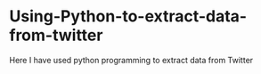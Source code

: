 # Using-Python-to-extract-data-from-twitter
Here I have used python programming to extract data from Twitter
